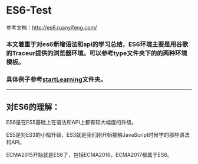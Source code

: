 # ES6-Test
参考文档：<http://es6.ruanyifeng.com/>

### 本文着重于对es6新增语法和api的学习总结，ES6环境主要是用谷歌的Traceur提供的浏览器环境。可以参考type文件夹下的的两种环境模板。

### 具体例子参考[startLearning](./startLearning)文件夹。

----
## 对ES6的理解：
ES6是在ES5基础上在语法和API上都有较大幅度的升级。

ES5是对ES3的小幅升级，ES3就是我们刚开始接触JavaScript时候学的那些语法和API。

ECMA2015开始就是ES6了，包括ECMA2016，ECMA2017都属于ES6。


